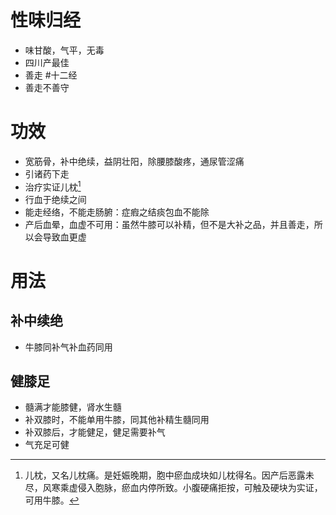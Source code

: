 # 性味归经
- 味甘酸，气平，无毒
- 四川产最佳
- 善走 #十二经
- 善走不善守
# 功效
- 宽筋骨，补中绝续，益阴壮阳，除腰膝酸疼，通尿管涩痛
- 引诸药下走
- 治疗实证儿枕[^1]
- 行血于绝续之间
- 能走经络，不能走肠腑：症瘕之结痰包血不能除
- 产后血晕，血虚不可用：虽然牛膝可以补精，但不是大补之品，并且善走，所以会导致血更虚
# 用法
## 补中续绝
- 牛膝同补气补血药同用
## 健膝足
- 髓满才能膝健，肾水生髓
- 补双膝时，不能单用牛膝，同其他补精生髓同用
- 补双膝后，才能健足，健足需要补气
- 气充足可健

[^1]:儿枕，又名儿枕痛。是妊娠晚期，胞中瘀血成块如儿枕得名。因产后恶露未尽，风寒乘虚侵入胞脉，瘀血内停所致。小腹硬痛拒按，可触及硬块为实证，可用牛膝。